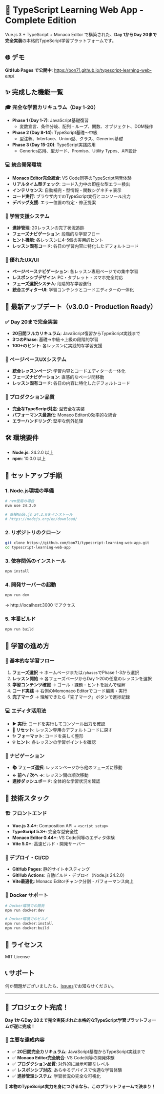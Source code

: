 # 🚀 TypeScript Learning Web App - Complete Edition

Vue.js 3 + TypeScript + Monaco Editor で構築された、**Day 1からDay 20まで完全実装**の本格的TypeScript学習プラットフォームです。

## 🌐 デモ

**GitHub Pages で公開中**: https://bon71.github.io/typescript-learning-web-app/

## ✨ 完成した機能一覧

### 🎓 完全な学習カリキュラム（Day 1-20）
- **Phase 1 (Day 1-7)**: JavaScript基礎復習
  - 変数宣言、条件分岐、配列・ループ、関数、オブジェクト、DOM操作
- **Phase 2 (Day 8-14)**: TypeScript基礎～中級
  - 型注釈、Interface、Union型、クラス、Generics基礎
- **Phase 3 (Day 15-20)**: TypeScript実践応用
  - Generics応用、型ガード、Promise<T>、Utility Types、API設計

### 💻 統合開発環境
- **Monaco Editor完全統合**: VS Code同等のTypeScript開発体験
- **リアルタイム型チェック**: コード入力中の即座な型エラー検出
- **インテリセンス**: 自動補完・型情報・関数シグネチャ表示
- **コード実行**: ブラウザ内でのTypeScript実行とコンソール出力
- **デバッグ支援**: エラー位置の特定・修正提案

### 🎯 学習支援システム
- **進捗管理**: 20レッスンの完了状況追跡
- **フェーズナビゲーション**: 段階的な学習フロー
- **ヒント機能**: 各レッスンに4-5個の実用的ヒント
- **レッスン固有コード**: 各日の学習内容に特化したデフォルトコード

### 🎨 優れたUX/UI
- **ページベースナビゲーション**: 各レッスン専用ページでの集中学習
- **レスポンシブデザイン**: PC・タブレット・スマホ完全対応
- **フェーズ選択システム**: 段階的な学習進行
- **統合エディターUI**: 学習コンテンツとコードエディターの一体化

## 🚀 最新アップデート（v3.0.0 - Production Ready）

### ✅ Day 20まで完全実装
- **20日間フルカリキュラム**: JavaScript復習からTypeScript実践まで
- **3つのPhase**: 基礎→中級→上級の段階的学習
- **100+のヒント**: 各レッスンに実践的な学習支援

### 🎯 ページベースUXシステム
- **統合レッスンページ**: 学習内容とコードエディターの一体化
- **フェーズナビゲーション**: 直感的なページ間移動
- **レッスン固有コード**: 各日の内容に特化したデフォルトコード

### 💎 プロダクション品質
- **完全なTypeScript対応**: 型安全な実装
- **パフォーマンス最適化**: Monaco Editorの効率的な統合
- **エラーハンドリング**: 堅牢な例外処理

## 🛠️ 環境要件

- **Node.js**: 24.2.0 以上
- **npm**: 10.0.0 以上

## 🚀 セットアップ手順

### 1. Node.js環境の準備
```bash
# nvm使用の場合
nvm use 24.2.0

# 直接Node.js 24.2.0をインストール
# https://nodejs.org/en/download/
```

### 2. リポジトリのクローン
```bash
git clone https://github.com/bon71/typescript-learning-web-app.git
cd typescript-learning-web-app
```

### 3. 依存関係のインストール
```bash
npm install
```

### 4. 開発サーバーの起動
```bash
npm run dev
```
→ http://localhost:3000 でアクセス

### 5. 本番ビルド
```bash
npm run build
```

## 📖 学習の進め方

### 🎯 基本的な学習フロー
1. **フェーズ選択** → ホームページまたは`/phases`でPhase 1-3から選択
2. **レッスン開始** → 各フェーズページからDay 1-20の任意のレッスンを選択
3. **学習コンテンツ確認** → ゴール・課題・ヒントを読んで理解
4. **コード実践** → 右側のMomonaco Editorでコード編集・実行
5. **完了マーク** → 理解できたら「完了マーク」ボタンで進捗記録

### 💻 エディタ活用法
- **▶️ 実行**: コードを実行してコンソール出力を確認
- **🔄 リセット**: レッスン専用のデフォルトコードに戻す
- **✨ フォーマット**: コードを美しく整形
- **💡 ヒント**: 各レッスンの学習ポイントを確認

### 🎨 ナビゲーション
- **📚 フェーズ選択**: レッスンページから他のフェーズに移動
- **← 前へ / 次へ →**: レッスン間の順次移動
- **進捗ダッシュボード**: 全体的な学習状況を確認

## 🔧 技術スタック

### 🏗️ フロントエンド
- **Vue.js 3.4+**: Composition API + `<script setup>`
- **TypeScript 5.3+**: 完全な型安全性
- **Monaco Editor 0.44+**: VS Code同等のエディタ体験
- **Vite 5.0+**: 高速ビルド・開発サーバー

### 🚀 デプロイ・CI/CD
- **GitHub Pages**: 静的サイトホスティング
- **GitHub Actions**: 自動ビルド・デプロイ（Node.js 24.2.0）
- **Vite最適化**: Monaco Editorチャンク分割・パフォーマンス向上

### 🐳 Docker サポート
```bash
# Docker環境での開発
npm run docker:dev

# Docker環境でのビルド
npm run docker:install
npm run docker:build
```

## 📝 ライセンス

MIT License

## 📞 サポート

何か問題がございましたら、[Issues](https://github.com/bon71/typescript-learning-web-app/issues)でお知らせください。

---

## 🎉 プロジェクト完成！

**Day 1からDay 20まで完全実装された本格的なTypeScript学習プラットフォームが遂に完成！**

### 🚀 主要な達成内容
- ✅ **20日間完全カリキュラム**: JavaScript基礎からTypeScript実践まで
- ✅ **Monaco Editor完全統合**: VS Code同等の開発体験
- ✅ **プロダクション品質**: 対外的に展示可能なレベル
- ✅ **レスポンシブ対応**: あらゆるデバイスで快適な学習体験
- ✅ **進捗管理システム**: 学習状況の完全な可視化

**🎯 本物のTypeScript実力を身につけるなら、このプラットフォームで決まり！**
